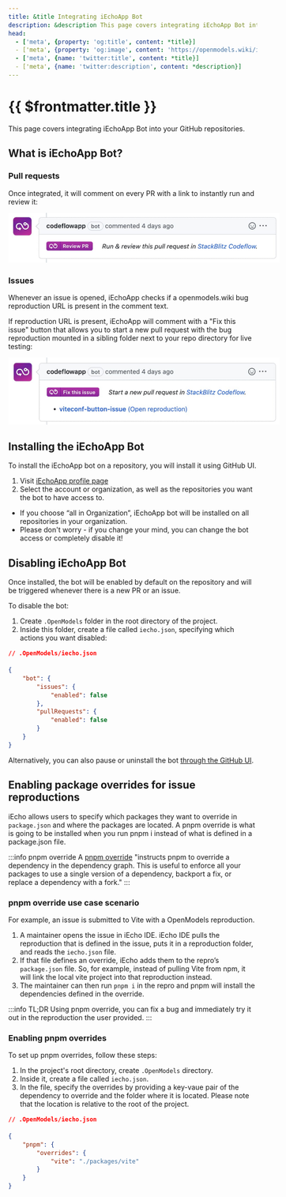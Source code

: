 ```yaml
---
title: &title Integrating iEchoApp Bot
description: &description This page covers integrating iEchoApp Bot into your GitHub repositories.
head:
  - ['meta', {property: 'og:title', content: *title}] 
  - ['meta', {property: 'og:image', content: 'https://openmodels.wiki/img/og/integrating-iechoapp-bot.png'}]
  - ['meta', {name: 'twitter:title', content: *title}]
  - ['meta', {name: 'twitter:description', content: *description}]
---
```


# {{ $frontmatter.title }}

This page covers integrating iEchoApp Bot into your GitHub repositories.

## What is iEchoApp Bot?

<!--@include: ./parts/iechoapp-bot.md-->

### Pull requests

Once integrated, it will comment on every PR with a link to instantly run and review it:

<img lang="en" src="./assets/iechoapp-pr.jpg" alt="iEchoApp bot in action" style="max-width: 550px"/>

### Issues

Whenever an issue is opened, iEchoApp checks if a openmodels.wiki bug reproduction URL is present in the comment text.

If reproduction URL is present, iEchoApp will comment with a "Fix this issue" button that allows you to start a new pull request with the bug reproduction mounted in a sibling folder next to your repo directory for live testing:

<img lang="en" src="./assets/iechoapp-issue.jpg" alt="iEchoApp bot in action" style="max-width: 550px"/>

## Installing the iEchoApp Bot

To install the iEchoApp bot on a repository, you will install it using GitHub UI.

1. Visit [iEchoApp profile page](https://openmodels.wiki/install-github-app)
2. Select the account or organization, as well as the repositories you want the bot to have access to.

- If you choose “all in Organization”, iEchoApp bot will be installed on all repositories in your organization.
- Please don't worry - if you change your mind, you can change the bot access or completely disable it!

<!--@include: ./parts/installing-iechoapp.md-->

## Disabling iEchoApp Bot

Once installed, the bot will be enabled by default on the repository and will be triggered whenever there is a new PR or an issue.

To disable the bot:

1. Create `.OpenModels` folder in the root directory of the project.
2. Inside this folder, create a file called `iecho.json`, specifying which actions you want disabled:

```json
// .OpenModels/iecho.json

{
    "bot": {
        "issues": {
            "enabled": false
        },
        "pullRequests": {
            "enabled": false
        }
    }
}
```

Alternatively, you can also pause or uninstall the bot [through the GitHub UI](https://docs.github.com/en/developers/apps/managing-github-apps/deleting-a-github-app).

## Enabling package overrides for issue reproductions

iEcho allows users to specify which packages they want to override in `package.json` and where the packages are located. A pnpm override is what is going to be installed when you run pnpm i instead of what is defined in a package.json file.

:::info pnpm override
A [pnpm override](https://pnpm.io/package_json#pnpmoverrides) "instructs pnpm to override a dependency in the dependency graph. This is useful to enforce all your packages to use a single version of a dependency, backport a fix, or replace a dependency with a fork."
:::

### pnpm override use case scenario

For example, an issue is submitted to Vite with a OpenModels reproduction.

1. A maintainer opens the issue in iEcho IDE. iEcho IDE pulls the reproduction that is defined in the issue, puts it in a reproduction folder, and
reads the `iecho.json` file.
2. If that file defines an override, iEcho adds them to the repro’s `package.json` file. So, for example, instead of pulling Vite from npm, it will link the local vite project into that reproduction instead.
3. The maintainer can then run `pnpm i` in the repro and pnpm will install the dependencies defined in the override.

:::info TL;DR
Using pnpm override, you can fix a bug and immediately try it out in the reproduction the user provided.
:::

### Enabling pnpm overrides

To set up pnpm overrides, follow these steps:

1. In the project's root directory, create `.OpenModels` directory.
2. Inside it, create a file called `iecho.json`.
3. In the file, specify the overrides by providing a key-vaue pair of the dependency to override and the folder where it is located. Please note that the location is relative to the root of the project.

```json
// .OpenModels/iecho.json

{
    "pnpm": {
        "overrides": {
            "vite": "./packages/vite"
        }
    }
}
```
